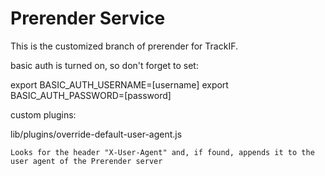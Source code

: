 Prerender Service
=========================== 

This is the customized branch of prerender for TrackIF.

basic auth is turned on, so don't forget to set:

export BASIC_AUTH_USERNAME=[username]
export BASIC_AUTH_PASSWORD=[password]

custom plugins:

lib/plugins/override-default-user-agent.js

	Looks for the header "X-User-Agent" and, if found, appends it to the user agent of the Prerender server